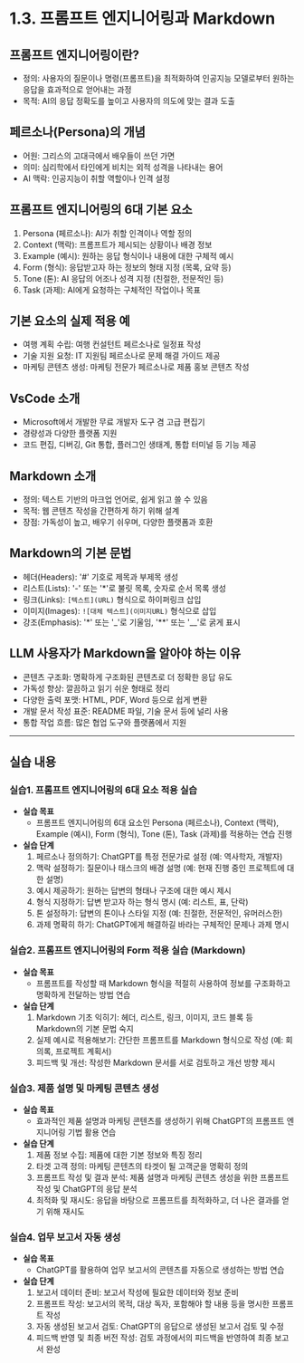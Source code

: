 # 1.3. 프롬프트 엔지니어링과 Markdown

## 프롬프트 엔지니어링이란?
- 정의: 사용자의 질문이나 명령(프롬프트)을 최적화하여 인공지능 모델로부터 원하는 응답을 효과적으로 얻어내는 과정
- 목적: AI의 응답 정확도를 높이고 사용자의 의도에 맞는 결과 도출

## 페르소나(Persona)의 개념
- 어원: 그리스의 고대극에서 배우들이 쓰던 가면
- 의미: 심리학에서 타인에게 비치는 외적 성격을 나타내는 용어
- AI 맥락: 인공지능이 취할 역할이나 인격 설정

## 프롬프트 엔지니어링의 6대 기본 요소
1. Persona (페르소나): AI가 취할 인격이나 역할 정의
2. Context (맥락): 프롬프트가 제시되는 상황이나 배경 정보
3. Example (예시): 원하는 응답 형식이나 내용에 대한 구체적 예시
4. Form (형식): 응답받고자 하는 정보의 형태 지정 (목록, 요약 등)
5. Tone (톤): AI 응답의 어조나 성격 지정 (친절한, 전문적인 등)
6. Task (과제): AI에게 요청하는 구체적인 작업이나 목표

## 기본 요소의 실제 적용 예
- 여행 계획 수립: 여행 컨설턴트 페르소나로 일정표 작성
- 기술 지원 요청: IT 지원팀 페르소나로 문제 해결 가이드 제공
- 마케팅 콘텐츠 생성: 마케팅 전문가 페르소나로 제품 홍보 콘텐츠 작성

## VsCode 소개
- Microsoft에서 개발한 무료 개발자 도구 겸 고급 편집기
- 경량성과 다양한 플랫폼 지원
- 코드 편집, 디버깅, Git 통합, 플러그인 생태계, 통합 터미널 등 기능 제공

## Markdown 소개
- 정의: 텍스트 기반의 마크업 언어로, 쉽게 읽고 쓸 수 있음
- 목적: 웹 콘텐츠 작성을 간편하게 하기 위해 설계
- 장점: 가독성이 높고, 배우기 쉬우며, 다양한 플랫폼과 호환

## Markdown의 기본 문법
- 헤더(Headers): '#' 기호로 제목과 부제목 생성
- 리스트(Lists): '-' 또는 '*'로 불릿 목록, 숫자로 순서 목록 생성
- 링크(Links): `[텍스트](URL)` 형식으로 하이퍼링크 삽입
- 이미지(Images): `![대체 텍스트](이미지URL)` 형식으로 삽입
- 강조(Emphasis): '*' 또는 '_'로 기울임, '**' 또는 '__'로 굵게 표시

## LLM 사용자가 Markdown을 알아야 하는 이유
- 콘텐츠 구조화: 명확하게 구조화된 콘텐츠로 더 정확한 응답 유도
- 가독성 향상: 깔끔하고 읽기 쉬운 형태로 정리
- 다양한 출력 포맷: HTML, PDF, Word 등으로 쉽게 변환
- 개발 문서 작성 표준: README 파일, 기술 문서 등에 널리 사용
- 통합 작업 흐름: 많은 협업 도구와 플랫폼에서 지원

---

## 실습 내용

### 실습1. 프롬프트 엔지니어링의 6대 요소 적용 실습
* **실습 목표**
  - 프롬프트 엔지니어링의 6대 요소인 Persona (페르소나), Context (맥락), Example (예시), Form (형식), Tone (톤), Task (과제)를 적용하는 연습 진행
* **실습 단계**
  1. 페르소나 정의하기: ChatGPT를 특정 전문가로 설정 (예: 역사학자, 개발자)
  2. 맥락 설정하기: 질문이나 태스크의 배경 설명 (예: 현재 진행 중인 프로젝트에 대한 설명)
  3. 예시 제공하기: 원하는 답변의 형태나 구조에 대한 예시 제시
  4. 형식 지정하기: 답변 받고자 하는 형식 명시 (예: 리스트, 표, 단락)
  5. 톤 설정하기: 답변의 톤이나 스타일 지정 (예: 친절한, 전문적인, 유머러스한)
  6. 과제 명확히 하기: ChatGPT에게 해결하길 바라는 구체적인 문제나 과제 명시

### 실습2. 프롬프트 엔지니어링의 Form 적용 실습 (Markdown)
* **실습 목표**
  - 프롬프트를 작성할 때 Markdown 형식을 적절히 사용하여 정보를 구조화하고 명확하게 전달하는 방법 연습
* **실습 단계**
  1. Markdown 기초 익히기: 헤더, 리스트, 링크, 이미지, 코드 블록 등 Markdown의 기본 문법 숙지
  2. 실제 예시로 적용해보기: 간단한 프롬프트를 Markdown 형식으로 작성 (예: 회의록, 프로젝트 계획서)
  3. 피드백 및 개선: 작성한 Markdown 문서를 서로 검토하고 개선 방향 제시

### 실습3. 제품 설명 및 마케팅 콘텐츠 생성
* **실습 목표**
  - 효과적인 제품 설명과 마케팅 콘텐츠를 생성하기 위해 ChatGPT의 프롬프트 엔지니어링 기법 활용 연습
* **실습 단계**
  1. 제품 정보 수집: 제품에 대한 기본 정보와 특징 정리
  2. 타겟 고객 정의: 마케팅 콘텐츠의 타겟이 될 고객군을 명확히 정의
  3. 프롬프트 작성 및 결과 분석: 제품 설명과 마케팅 콘텐츠 생성을 위한 프롬프트 작성 및 ChatGPT의 응답 분석
  4. 최적화 및 재시도: 응답을 바탕으로 프롬프트를 최적화하고, 더 나은 결과를 얻기 위해 재시도

### 실습4. 업무 보고서 자동 생성
* **실습 목표**
  - ChatGPT를 활용하여 업무 보고서의 콘텐츠를 자동으로 생성하는 방법 연습
* **실습 단계**
  1. 보고서 데이터 준비: 보고서 작성에 필요한 데이터와 정보 준비
  2. 프롬프트 작성: 보고서의 목적, 대상 독자, 포함해야 할 내용 등을 명시한 프롬프트 작성
  3. 자동 생성된 보고서 검토: ChatGPT의 응답으로 생성된 보고서 검토 및 수정
  4. 피드백 반영 및 최종 버전 작성: 검토 과정에서의 피드백을 반영하여 최종 보고서 완성
